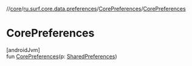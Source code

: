 //[core](../../../index.md)/[ru.surf.core.data.preferences](../index.md)/[CorePreferences](index.md)/[CorePreferences](-core-preferences.md)

# CorePreferences

[androidJvm]\
fun [CorePreferences](-core-preferences.md)(p: [SharedPreferences](https://developer.android.com/reference/kotlin/android/content/SharedPreferences.html))
